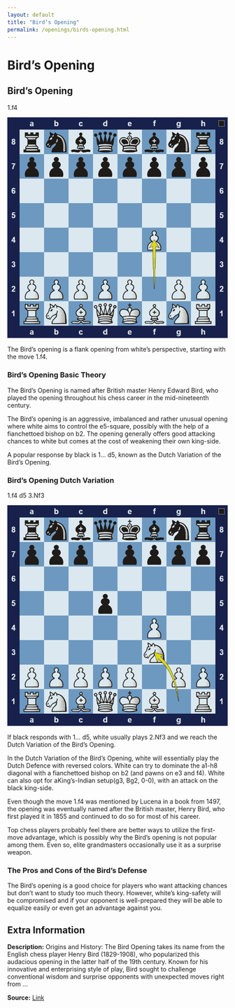 ```yaml
---
layout: default
title: "Bird’s Opening"
permalink: /openings/birds-opening.html
---
```



# Bird’s Opening



## Bird’s Opening

1.f4

![bird's opening](../images/birds-opening-1.png)

The Bird’s opening is a flank opening from white’s perspective, starting with the move 1.f4.

### Bird’s Opening Basic Theory

The Bird’s Opening is named after British master Henry Edward Bird, who played the opening throughout his chess career in the mid-nineteenth century.

The Bird’s opening is an aggressive, imbalanced and rather unusual opening where white aims to control the e5-square, possibly with the help of a fianchettoed bishop on b2. The opening generally offers good attacking chances to white but comes at the cost of weakening their own king-side.

A popular response by black is 1… d5, known as the Dutch Variation of the Bird’s Opening.

### Bird’s Opening Dutch Variation

1.f4 d5 3.Nf3

![bird's opening dutch variation](../images/birds-opening-2.png)

If black responds with 1… d5, white usually plays 2.Nf3 and we reach the Dutch Variation of the Bird’s Opening.

In the Dutch Variation of the Bird’s Opening, white will essentially play the Dutch Defence with reversed colors. White can try to dominate the a1-h8 diagonal with a fianchettoed bishop on b2 (and pawns on e3 and f4). White can also opt for aKing’s-Indian setup(g3, Bg2, 0-0), with an attack on the black king-side.

Even though the move 1.f4 was mentioned by Lucena in a book from 1497, the opening was eventually named after the British master, Henry Bird, who first played it in 1855 and continued to do so for most of his career.

Top chess players probably feel there are better ways to utilize the first-move advantage, which is possibly why the Bird’s opening is not popular among them. Even so, elite grandmasters occasionally use it as a surprise weapon.

### The Pros and Cons of the Bird’s Defense

The Bird’s opening is a good choice for players who want attacking chances but don’t want to study too much theory. However, white’s king-safety will be compromised and if your opponent is well-prepared they will be able to equalize easily or even get an advantage against you.



## Extra Information
**Description:** Origins and History: The Bird Opening takes its name from the English chess player Henry Bird (1829-1908), who popularized this audacious opening in the latter half of the 19th century. Known for his innovative and enterprising style of play, Bird sought to challenge conventional wisdom and surprise opponents with unexpected moves right from ...

**Source:** [Link](https://www.chess.com/blog/MsChesis/soaring-to-new-heights-unraveling-the-bird-opening)
